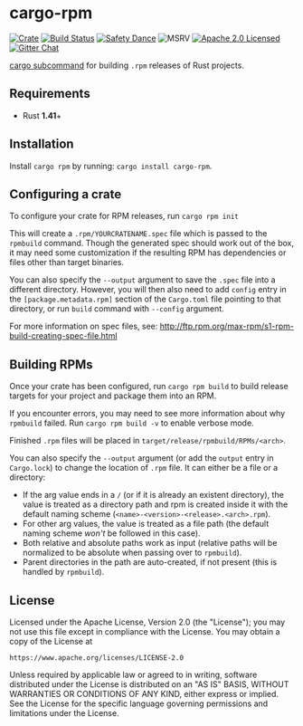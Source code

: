 # cargo-rpm

[![Crate][crate-image]][crate-link]
[![Build Status][build-image]][build-link]
[![Safety Dance][safety-image]][safety-link]
![MSRV][rustc-image]
[![Apache 2.0 Licensed][license-image]][license-link]
[![Gitter Chat][gitter-image]][gitter-link]

[cargo subcommand] for building `.rpm` releases of Rust projects.

## Requirements

- Rust **1.41**+

## Installation

Install `cargo rpm` by running: `cargo install cargo-rpm`.

## Configuring a crate

To configure your crate for RPM releases, run `cargo rpm init`

This will create a `.rpm/YOURCRATENAME.spec` file which is passed to the
`rpmbuild` command. Though the generated spec should work out of the box,
it may need some customization if the resulting RPM has dependencies or
files other than target binaries.

You can also specify the `--output` argument to save the `.spec` file into
a different directory. However, you will then also need to add `config` entry
in the `[package.metadata.rpm]` section of the `Cargo.toml` file pointing to
that directory, or run `build` command with `--config` argument.

For more information on spec files, see:
<http://ftp.rpm.org/max-rpm/s1-rpm-build-creating-spec-file.html>

## Building RPMs

Once your crate has been configured, run `cargo rpm build` to build release
targets for your project and package them into an RPM.

If you encounter errors, you may need to see more information about why
`rpmbuild` failed. Run `cargo rpm build -v` to enable verbose mode.

Finished `.rpm` files will be placed in `target/release/rpmbuild/RPMs/<arch>`.

You can also specify the `--output` argument (or add the `output` entry in `Cargo.lock`)
to change the location of `.rpm` file. It can either be a file or a directory:

*  If the arg value ends in a `/` (or if it is already an existent directory), the value
   is treated as a directory path and rpm is created inside it with the default naming
   scheme (`<name>-<version>-<release>.<arch>.rpm`).
* For other arg values, the value is treated as a file path (the default naming scheme
  _won't_ be followed in this case).
* Both relative and absolute paths work as input (relative paths will be normalized to
  be absolute when passing over to `rpmbuild`).
* Parent directories in the path are auto-created, if not present (this is handled by
  `rpmbuild`).

## License

Licensed under the Apache License, Version 2.0 (the "License");
you may not use this file except in compliance with the License.
You may obtain a copy of the License at

    https://www.apache.org/licenses/LICENSE-2.0

Unless required by applicable law or agreed to in writing, software
distributed under the License is distributed on an "AS IS" BASIS,
WITHOUT WARRANTIES OR CONDITIONS OF ANY KIND, either express or implied.
See the License for the specific language governing permissions and
limitations under the License.

[//]: # (badges)

[crate-image]: https://img.shields.io/crates/v/cargo-rpm.svg
[crate-link]: https://crates.io/crates/cargo-rpm
[build-image]: https://github.com/iqlusioninc/cargo-rpm/workflows/rust/badge.svg?branch=develop&event=push
[build-link]: https://github.com/iqlusioninc/cargo-rpm/actions
[rustc-image]: https://img.shields.io/badge/rustc-1.41+-blue.svg
[safety-image]: https://img.shields.io/badge/unsafe-forbidden-success.svg
[safety-link]: https://github.com/rust-secure-code/safety-dance/
[license-image]: https://img.shields.io/badge/license-Apache2.0-blue.svg
[license-link]: https://github.com/rustrpm/cargo-rpm/blob/master/LICENSE
[gitter-image]: https://badges.gitter.im/badge.svg
[gitter-link]: https://gitter.im/RustRPM/communit

[//]: # (general links)

[cargo subcommand]: https://github.com/rust-lang/cargo/wiki/Third-party-cargo-subcommands
